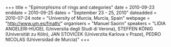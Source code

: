 +++
title = "Epimorphisms of rings and categories"
date = 2010-09-23
enddate = 2010-09-25
dates = "September 23 - 25, 2010"
dateadded = 2010-07-24
note = "University of Murcia, Murcia, Spain"
webpage = "http://www.um.es/fmath/"
organisers = "Manuel Saorin"
speakers = "LIDIA ANGELERI-HÜGEL (Universita degli Studi di Verona), STEFFEN KÖNIG (Universität zu Köln), JAN STOVICEK (Univerzita Karlova v Praze),
PEDRO NICOLAS (Universidad de Murcia)"
+++
